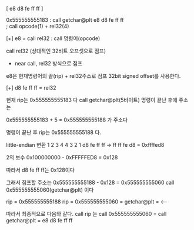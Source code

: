 [  e8 d8 fe ff ff   ]


0x555555555183 : call getchar@plt   e8 d8 fe ff ff  
; call opcode(1) + rel32(4)


[+] e8 = call rel32
: call 명령어(opcode)

call rel32 (상대적인 32비트 오프셋으로 점프)
 - near call, rel32 방식으로 점프

e8은 현재명령어의 끝(rip) + rel32주소로 점프
32bit signed offset를 사용한다.


[+] d8 fe ff ff  = rel32

현재 rip는 0x555555555183 다  call getchar@plt(5바이트) 명령이 끝난 후에 주소는

0x555555555183 + 5 = 0x555555555188 가 주소다

명령이 끝난 후 rip는  0x555555555188 다.

little-endian 변환
1   2  3 4     4  3  2 1
d8 fe ff ff  -> ff ff fe d8 = 0xffffed8

2의  보수 
0x100000000 - 0xFFFFFED8 = 0x128


따라서 d8 fe ff ff는 0x128이다

그래서 점프할 주소는 0x555555555188  - 0x128 =  0x555555555060
call 0x555555555060(getchar@plt) 이다

rip = 0x555555555188
rip = 0x555555555060 = getchar@plt = <--

따라서 최종적으로 다음와 같다.
call rip 는 call 0x555555555060  = call  getchar@plt  = e8 d8 fe ff ff  

